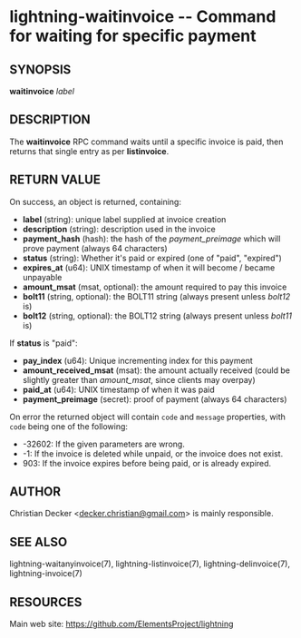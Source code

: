 lightning-waitinvoice -- Command for waiting for specific payment
=================================================================

SYNOPSIS
--------

**waitinvoice** *label*

DESCRIPTION
-----------

The **waitinvoice** RPC command waits until a specific invoice is paid,
then returns that single entry as per **listinvoice**.

RETURN VALUE
------------

[comment]: # (GENERATE-FROM-SCHEMA-START)
On success, an object is returned, containing:

- **label** (string): unique label supplied at invoice creation
- **description** (string): description used in the invoice
- **payment\_hash** (hash): the hash of the *payment\_preimage* which will prove payment (always 64 characters)
- **status** (string): Whether it's paid or expired (one of "paid", "expired")
- **expires\_at** (u64): UNIX timestamp of when it will become / became unpayable
- **amount\_msat** (msat, optional): the amount required to pay this invoice
- **bolt11** (string, optional): the BOLT11 string (always present unless *bolt12* is)
- **bolt12** (string, optional): the BOLT12 string (always present unless *bolt11* is)

If **status** is "paid":

  - **pay\_index** (u64): Unique incrementing index for this payment
  - **amount\_received\_msat** (msat): the amount actually received (could be slightly greater than *amount\_msat*, since clients may overpay)
  - **paid\_at** (u64): UNIX timestamp of when it was paid
  - **payment\_preimage** (secret): proof of payment (always 64 characters)

[comment]: # (GENERATE-FROM-SCHEMA-END)

On error the returned object will contain `code` and `message` properties,
with `code` being one of the following:

- -32602: If the given parameters are wrong.
- -1: If the invoice is deleted while unpaid, or the invoice does not exist.
- 903: If the invoice expires before being paid, or is already expired.

AUTHOR
------

Christian Decker <<decker.christian@gmail.com>> is mainly
responsible.

SEE ALSO
--------

lightning-waitanyinvoice(7), lightning-listinvoice(7),
lightning-delinvoice(7), lightning-invoice(7)

RESOURCES
---------

Main web site: <https://github.com/ElementsProject/lightning>

[comment]: # ( SHA256STAMP:846510edabc52b21c0ae6482a49e373ebe7feeb4697b6a6f48d85b30351086f2)
